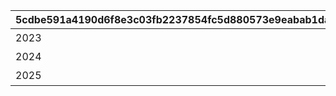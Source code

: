 |5cdbe591a4190d6f8e3c03fb2237854fc5d880573e9eabab1da1885950026f94|7cf162c27316e9022f1640ae3870ff790edfa72bdf2e91d2143c818a736d289f|ab21dc61b4b24c12fc8f8e81be3574311416a308ba6286fea11f7b1e51d2cc78|3414d1c7bb4a7463ab4a792497fbf93b05dc65a6865b01f07ce8b6965bd04b51|c080d73ecabd2772bd4b2350c373ac8e745bf15a9299fb694f744b57cde31a92|c993139d7ba8b84b340ac028ed656f6bd74a16164dfc0eeadb6c9aafe298345b|
| --- | --- | --- | --- | --- | --- |
|2023|1|1|バースデープリンセスに\n一問一答|2024/03/31 04:59:59|2023/03/31 05:00:00|
|2024|1|2|思い出\nプレイバックムービー|2025/03/31 04:59:59|2024/03/31 05:00:00|
|2025|0|3|リアルサイド・バースデー|2026/03/31 04:59:59|2025/03/31 05:00:00|